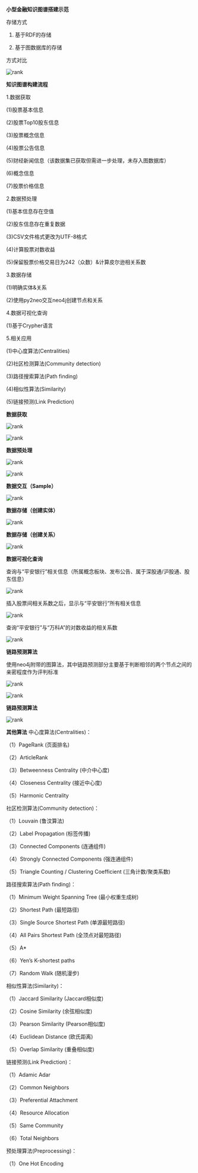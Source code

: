 **小型金融知识图谱搭建示范**

存储方式

1. 基于RDF的存储

2. 基于图数据库的存储

方式对比

![rank](https://github.com/jm199504/Financial-Knowledge-Graphs/blob/master/images/compare.png)

**知识图谱构建流程**

1.数据获取

(1)股票基本信息

(2)股票Top10股东信息    

(3)股票概念信息   

(4)股票公告信息   

(5)财经新闻信息（该数据集已获取但需进一步处理，未存入图数据库）   

(6)概念信息   

(7)股票价格信息

2.数据预处理

(1)基本信息存在空值   

(2)股东信息存在重复数据

(3)CSV文件格式更改为UTF-8格式 

(4)计算股票对数收益   

(5)保留股票价格交易日为242（众数）&计算皮尔逊相关系数

3.数据存储

(1)明确实体&关系    

(2)使用py2neo交互neo4j创建节点和关系

4.数据可视化查询

(1)基于Crypher语言

5.相关应用

(1)中心度算法(Centralities)    

(2)社区检测算法(Community detection)    

(3)路径搜索算法(Path finding)  

(4)相似性算法(Similarity)    

(5)链接预测(Link Prediction)

**数据获取**

![rank](https://github.com/jm199504/Financial-Knowledge-Graphs/blob/master/images/obtain.png)

![rank](https://github.com/jm199504/Financial-Knowledge-Graphs/blob/master/images/obtain2.png)

**数据预处理**

![rank](https://github.com/jm199504/Financial-Knowledge-Graphs/blob/master/images/preprocess.png)

![rank](https://github.com/jm199504/Financial-Knowledge-Graphs/blob/master/images/preprocess2.png)

**数据交互（Sample）**

![rank](https://github.com/jm199504/Financial-Knowledge-Graphs/blob/master/images/sample.png)

**数据存储（创建实体）**

![rank](https://github.com/jm199504/Financial-Knowledge-Graphs/blob/master/images/createEntity.png)

**数据存储（创建关系）**

![rank](https://github.com/jm199504/Financial-Knowledge-Graphs/blob/master/images/createRelation.png)

**数据可视化查询**

查询与“平安银行”相关信息（所属概念板块、发布公告、属于深股通/沪股通、股东信息）

![rank](https://github.com/jm199504/Financial-Knowledge-Graphs/blob/master/images/match.png)

插入股票间相关系数之后，显示与“平安银行”所有相关信息

![rank](https://github.com/jm199504/Financial-Knowledge-Graphs/blob/master/images/match2.png)

查询“平安银行”与“万科A”的对数收益的相关系数

![rank](https://github.com/jm199504/Financial-Knowledge-Graphs/blob/master/images/match3.png)

**链路预测算法**

使用neo4j附带的图算法，其中链路预测部分主要基于判断相邻的两个节点之间的亲密程度作为评判标准

![rank](https://github.com/jm199504/Financial-Knowledge-Graphs/blob/master/images/linkpredict.png)

![rank](https://github.com/jm199504/Financial-Knowledge-Graphs/blob/master/images/linkpredict2.png)

**链路预测算法**

![rank](https://github.com/jm199504/Financial-Knowledge-Graphs/blob/master/images/linkpredict3.png)

**其他算法**
中心度算法(Centralities)：

（1）PageRank (页面排名)

（2）ArticleRank

（3）Betweenness Centrality (中介中心度)

（4）Closeness Centrality (接近中心度)

（5）Harmonic Centrality

社区检测算法(Community detection)：

（1）Louvain (鲁汶算法)

（2）Label Propagation (标签传播)

（3）Connected Components (连通组件)

（4）Strongly Connected Components (强连通组件)

（5）Triangle Counting / Clustering Coefficient (三角计数/聚类系数)

路径搜索算法(Path finding)：

（1）Minimum Weight Spanning Tree (最小权重生成树)

（2）Shortest Path (最短路径)

（3）Single Source Shortest Path (单源最短路径)

（4）All Pairs Shortest Path (全顶点对最短路径)

（5）A*

（6）Yen’s K-shortest paths

（7）Random Walk (随机漫步)

相似性算法(Similarity)：

（1）Jaccard Similarity (Jaccard相似度)

（2）Cosine Similarity (余弦相似度)

（3）Pearson Similarity (Pearson相似度)

（4）Euclidean Distance (欧氏距离)

（5）Overlap Similarity (重叠相似度)

链接预测(Link Prediction)：

（1）Adamic Adar

（2）Common Neighbors

（3）Preferential Attachment

（4）Resource Allocation

（5）Same Community

（6）Total Neighbors

预处理算法(Preprocessing)：

（1）One Hot Encoding
